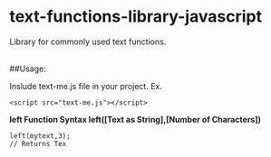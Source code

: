 # text-functions-library-javascript
Library for commonly used text functions.<br /><br />

##Usage:

Inslude text-me.js file in your project.
Ex.

```
<script src="text-me.js"></script>
```

**left Function Syntax
left([Text as String],[Number of Characters])**
```
left(mytext,3);
// Returns Tex
```

